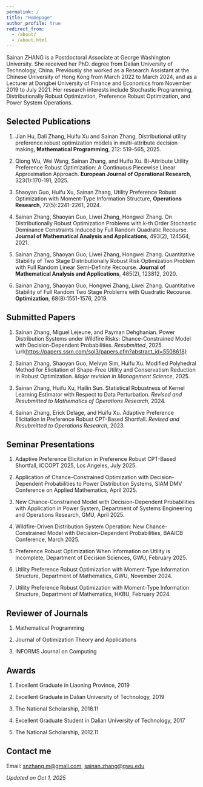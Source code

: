 ```yaml
---
permalink: /
title: "Homepage"
author_profile: true
redirect_from: 
  - /about/
  - /about.html
---
```


Sainan ZHANG is a Postdoctoral Associate at George Washington University. She received her PhD. degree from Dalian University of Technology, China. Previously she worked as a Research Assistant at the Chinese University of Hong Kong from March 2022 to March 2024, and as a Lecturer at Dongbei University of Finance and Economics from November 2019 to July 2021. Her research interests include Stochastic Programming, Distributionally Robust Optimization, Preference Robust Optimization, and Power System Operations.

Selected Publications
------
1. Jian Hu, Dali Zhang, Huifu Xu and Sainan Zhang, Distributional utility preference robust optimization models in multi-attribute decision making, __Mathematical Programming__, 212: 519–565, 2025.
  
2. Qiong Wu, Wei Wang, Sainan Zhang, and Huifu Xu. Bi-Attribute Utility Preference Robust Optimization: A Continuous Piecewise Linear Approximation Approach. __European Journal of Operational Research__, 323(1):170-191, 2025.

3. Shaoyan Guo, Huifu Xu, Sainan Zhang, Utility Preference Robust Optimization with Moment-Type Information Structure, __Operations Research__, 72(5):2241-2261, 2024.

4. Sainan Zhang, Shaoyan Guo, Liwei Zhang, Hongwei Zhang. On Distributionally Robust Optimization Problems with k-th Order Stochastic Dominance Constraints Induced by Full Random Quadratic Recourse. __Journal of Mathematical Analysis and Applications__, 493(2), 124564, 2021.

5. Sainan Zhang, Shaoyan Guo, Liwei Zhang, Hongwei Zhang. Quantitative Stability of Two Stage Distributionally Robust Risk Optimization Problem with Full Random Linear Semi-Definite Recourse. __Journal of Mathematical Analysis and Applications__, 485(2), 123812, 2020.

6. Sainan Zhang, Shaoyan Guo, Hongwei Zhang, Liwei Zhang. Quantitative Stability of Full Random Two Stage Problems with Quadratic Recourse. __Optimization__, 68(8):1551-1576, 2019.

Submitted Papers
-------
1. Sainan Zhang, Miguel Lejeune, and Payman Dehghanian. Power Distribution Systems under Wildfire Risks: Chance-Constrained Model with Decision-Dependent Probabilities. _Resubmitted_, 2025. \url{https://papers.ssrn.com/sol3/papers.cfm?abstract_id=5508618}
   
2. Sainan Zhang, Shaoyan Guo, Melvyn Sim, Huifu Xu. Modified Polyhedral Method for Elicitation of Shape-Free Utility and Conservatism Reduction in Robust Optimization. _Major revision in Management Science_, 2025.

3. Sainan Zhang, Huifu Xu, Hailin Sun. Statistical Robustness of Kernel Learning Estimator with Respect to Data Perturbation. _Revised and Resubmitted to Mathematics of Operations Research_, 2024.

4. Sainan Zhang, Erick Delage, and Huifu Xu. Adaptive Preference Elicitation in Preference Robust CPT-Based Shortfall. _Revised and Resubmitted to Operations Research_, 2023.

Seminar Presentations
-------
1. Adaptive Preference Elicitation in Preference Robust CPT-Based Shortfall, ICCOPT 2025, Los Angeles, July 2025.

2. Application of Chance-Constrained Optimization with Decision-Dependent Probabilities to Power Distribution Systems, SIAM DMV Conference on Applied Mathematics, April 2025.
   
3. New Chance-Constrained Model with Decision-Dependent Probabilities with Application in Power System, Department of Systems Engineering and Operations Research, GMU, April 2025.

4. Wildfire-Driven Distribution System Operation: New Chance-Constrained Model with Decision-Dependent Probabilities, BAAICB Conference, March 2025.
 
5. Preference Robust Optimization When Information on Utility is Incomplete, Department of Decision Sciences, GWU, February 2025.

6. Utility Preference Robust Optimization with Moment-Type Information Structure, Department of Mathematics, GWU, November 2024.

7. Utility Preference Robust Optimization with Moment-Type Information Structure, Department of Mathematics, HKBU, February 2024.

Reviewer of Journals
-------
1. Mathematical Programming

2. Journal of Optimization Theory and Applications
  
3. INFORMS Journal on Computing
   
Awards
-------
1. Excellent Graduate in Liaoning Province, 2019
   
2. Excellent Graduate in Dalian University of Technology, 2019

3. The National Scholarship, 2018.11
  
4. Excellent Graduate Student in Dalian University of Technology, 2017

5. The National Scholarship, 2012.11

Contact me
------
Email: snzhang.m@gmail.com, sainan.zhang@gwu.edu

_Updated on Oct 1, 2025_

